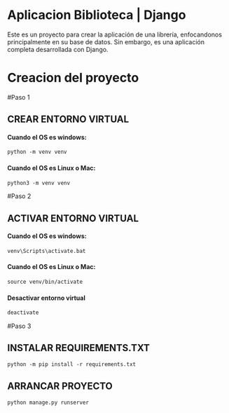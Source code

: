 # Aplicacion Biblioteca | Django
Este es un proyecto para crear la aplicación de una librería, enfocandonos principalmente en su base de datos. Sin embargo, es una aplicación completa desarrollada con Django.

# Creacion del proyecto

#Paso 1
## CREAR ENTORNO VIRTUAL

#### Cuando el OS es windows:
```html
python -m venv venv
```

#### Cuando el OS es Linux o Mac:
```html
python3 -m venv venv
```

#Paso 2
## ACTIVAR ENTORNO VIRTUAL

#### Cuando el OS es windows:
```html
venv\Scripts\activate.bat
```

#### Cuando el OS es Linux o Mac:
```html
source venv/bin/activate
```

#### Desactivar entorno virtual
```html
deactivate
```

#Paso 3
## INSTALAR REQUIREMENTS.TXT
```html
python -m pip install -r requirements.txt
```


## ARRANCAR PROYECTO
```html
python manage.py runserver
```
